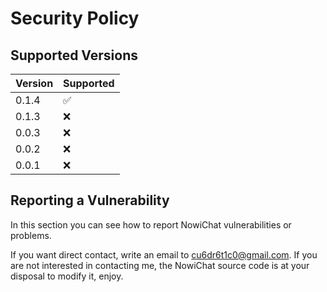 # Security Policy

## Supported Versions

| Version  | Supported          |
| -------  | ------------------ |
|  0.1.4   | :white_check_mark: |
|  0.1.3   | :x: |
|  0.0.3   | :x: |
|  0.0.2   | :x: |
|  0.0.1   | :x: |


## Reporting a Vulnerability

In this section you can see how to report NowiChat vulnerabilities or problems.

If you want direct contact, write an email to cu6dr6t1c0@gmail.com.
If you are not interested in contacting me, the NowiChat source code is at your disposal to modify it, enjoy.

